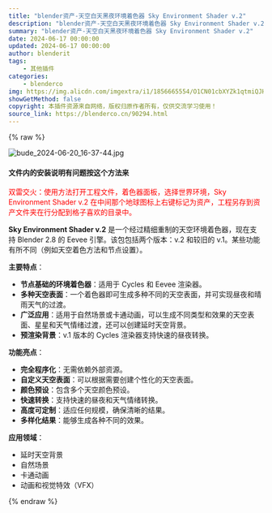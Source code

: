 ```yaml
---
title: "blender资产-天空白天黑夜环境着色器 Sky Environment Shader v.2"
description: "blender资产-天空白天黑夜环境着色器 Sky Environment Shader v.2"
summary: "blender资产-天空白天黑夜环境着色器 Sky Environment Shader v.2"
date: 2024-06-17 00:00:00
updated: 2024-06-17 00:00:00
author: blenderit
tags: 
    - 其他插件
categories:
    - blenderco
img: https://img.alicdn.com/imgextra/i1/1856665554/O1CN01cbXYZk1qtmiQJHQYW_!!1856665554.jpg
showGetMethod: false
copyright: 本插件资源来自网络，版权归原作者所有，仅供交流学习使用！
source_link: https://blenderco.cn/90294.html
---
```


{% raw %}
<p><img src="https://img.alicdn.com/imgextra/i1/1856665554/O1CN01cbXYZk1qtmiQJHQYW_!!1856665554.jpg" alt="bude_2024-06-20_16-37-44.jpg"></p><h4>文件内的安装说明有问题按这个方法来</h4><p><span style="color: #ff0000;"><span class="comt-author">双雷交火：</span>使用方法打开工程文件，着色器面板，选择世界环境，Sky Environment Shader v.2 在中间那个地球图标上右键标记为资产，工程另存到资产文件夹在行分配到格子喜欢的目录中。</span></p><div class="comt-meta"></div><p><strong>Sky Environment Shader v.2</strong> 是一个经过精细重制的天空环境着色器，现在支持 Blender 2.8 的 Eevee 引擎。该包包括两个版本：v.2 和较旧的 v.1。某些功能有所不同（例如天空着色方法和节点设置）。</p><p><strong>主要特点</strong>：</p><ul>
<li><strong>节点基础的环境着色器</strong>：适用于 Cycles 和 Eevee 渲染器。</li>
<li><strong>多种天空表面</strong>：一个着色器即可生成多种不同的天空表面，并可实现昼夜和晴雨天气的过渡。</li>
<li><strong>广泛应用</strong>：适用于自然场景或卡通动画，可以生成不同类型和效果的天空表面、星星和天气情绪过渡，还可以创建延时天空背景。</li>
<li><strong>预渲染背景</strong>：v.1 版本的 Cycles 渲染器支持快速的昼夜转换。</li>
</ul><p><strong>功能亮点</strong>：</p><ul>
<li><strong>完全程序化</strong>：无需依赖外部资源。</li>
<li><strong>自定义天空表面</strong>：可以根据需要创建个性化的天空表面。</li>
<li><strong>颜色预设</strong>：包含多个天空颜色预设。</li>
<li><strong>快速转换</strong>：支持快速的昼夜和天气情绪转换。</li>
<li><strong>高度可定制</strong>：适应任何规模，确保清晰的结果。</li>
<li><strong>多样化结果</strong>：能够生成各种不同的效果。</li>
</ul><p><strong>应用领域</strong>：</p><ul>
<li>延时天空背景</li>
<li>自然场景</li>
<li>卡通动画</li>
<li>动画和视觉特效（VFX）</li>
</ul>
<div style="display: none">blenderco</div>
{% endraw %}